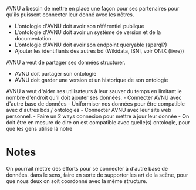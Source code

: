 

AVNU a besoin de mettre en place une façon pour ses partenaires pour qu'ils puissent connecter leur donné avec les nôtres.
- L'ontologie d'AVNU doit avoir son référentiel publique
- L'ontologie d'AVNU doit avoir un système de version et de la documentation.
- L'ontologie d'AVNU doit avoir son endpoint queryable (sparql?)
- Ajouter les identifiants des autres bd (Wikidata, ISNI, voir ONIX (livre))

AVNU a veut de partager ses données structurer.
- AVNU doit partager son ontologie
- AVNU doit garder une version et un historique de son ontologie

AVNU a veut d'aider ses utilisateurs à leur sauver du temps en limitant le nombre d'endroit qu'il doit ajouter ses données.
	- Connecter AVNU avec d'autre base de données
	- Uniformiser nos données pour être compatible avec d'autres bds / ontologies
	- Connecter AVNU avec leur site web personnel.
	- Faire un 2 ways connexion pour mettre à jour leur donnée
	- On doit être en mesure de dire on est compatible avec quelle(s) ontologie, pour que les gens utilise là notre




# Notes

On pourrait mettre des efforts pour se connecter à d'autre base de données. dans le sens, faire en sorte de supporter les art de la scène, pour que nous deux on soit coordonné avec la même structure.



